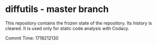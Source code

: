 # diffutils - master branch

This repository contains the frozen state of the repository.
Its history is cleared. It is used only for static code
analysis with Codacy.

Commit Time: 1718212130